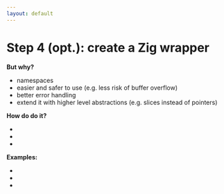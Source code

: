 ```yaml
---
layout: default
---
```

<h1>Step 4 (opt.): create a <span class="color:accent">Zig wrapper</span></h1>

<Transform scale="0.75">

**But why?**

- namespaces
- easier and safer to use (e.g. less risk of buffer overflow)
- better error handling
- extend it with higher level abstractions (e.g. slices instead of pointers)

**How do do it?**

- <Anchor href="https://www.nmichaels.org/zig/wrap-sodium.html" text="Wrapping a C Library with Zig" />
- <Anchor href="https://tiehu.is/blog/zig1" text="Iterative Replacement of C with Zig" />
- <Anchor href="https://rischmann.fr/blog/how-i-built-zig-sqlite" text="How I built zig-sqlite" />

**Examples:**

- <Anchor href="https://github.com/michal-z/zig-gamedev/tree/main/libs/zgui" text="zgui" />
- <Anchor href="https://github.com/michal-z/zig-gamedev/tree/main/libs/zstbi" text="zstbi" />
- <Anchor href="https://github.com/vrischmann/zig-sqlite" text="zig-sqlite" />

</Transform>

<!--
Notes
-->
